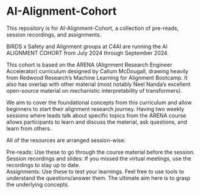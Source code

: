 # AI-Alignment-Cohort

This repository is for AI-Alignment-Cohort, a collection of pre-reads, session recordings, and assignments.  

BIRDS x Safety and Alignment groups at C4AI are running the AI ALIGNMENT COHORT from July 2024 through September 2024.  

This cohort is based on the ARENA (Alignment Research Engineer Accelerator) curriculum designed by Callum McDougall, drawing heavily from Redwood Research’s Machine Learning for Alignment Bootcamp. It also has overlap with other material (most notably Neel Nanda’s excellent open-source material on mechanistic interpretability of transformers).  

We aim to cover the foundational concepts from this curriculum and allow beginners to start their alignment research journey. Having two weekly sessions where leads talk about specific topics from the ARENA course allows participants to learn and discuss the material, ask questions, and learn from others.  

All of the resources are arranged session-wise:  

Pre-reads: Use these to go through the course material before the session.  
Session recordings and slides: If you missed the virtual meetings, use the recordings to stay up to date.  
Assignments: Use these to test your learnings. Feel free to use tools to understand the questions/answer them. The ultimate aim here is to grasp the underlying concepts.  


 
